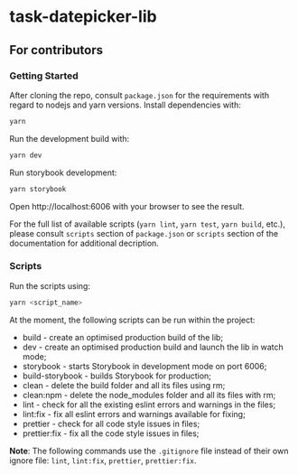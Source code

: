 # task-datepicker-lib

## For contributors

### Getting Started

After cloning the repo, consult `package.json` for the requirements with regard to nodejs and yarn versions.
Install dependencies with:

```bash
yarn
```

Run the development build with:

```bash
yarn dev
```

Run storybook development:

```bash
yarn storybook
```

Open http://localhost:6006 with your browser to see the result.

For the full list of available scripts (`yarn lint`, `yarn test`, `yarn build`, etc.), please consult `scripts` section of `package.json` or `scripts` section of the documentation for additional decription.

### Scripts

Run the scripts using:

```bash
yarn <script_name>
```

At the moment, the following scripts can be run within the project:

- build - create an optimised production build of the lib;
- dev - create an optimised production build and launch the lib in watch mode;
- storybook - starts Storybook in development mode on port 6006;
- build-storybook - builds Storybook for production;
- clean - delete the build folder and all its files using rm;
- clean:npm - delete the node_modules folder and all its files with rm;
- lint - check for all the existing eslint errors and warnings in the files;
- lint:fix - fix all eslint errors and warnings available for fixing;
- prettier - check for all code style issues in files;
- prettier:fix - fix all the code style issues in files;

**Note**: The following commands use the `.gitignore` file instead of their own ignore file: `lint`, `lint:fix`, `prettier`, `prettier:fix`.

